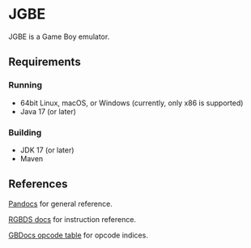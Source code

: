 # JGBE

JGBE is a Game Boy emulator.

## Requirements

### Running

- 64bit Linux, macOS, or Windows (currently, only x86 is supported)
- Java 17 (or later)

### Building

- JDK 17 (or later)
- Maven

## References

[Pandocs](https://gbdev.io/pandocs/) for general reference.

[RGBDS docs](https://rgbds.gbdev.io/docs/v0.5.2/gbz80.7) for instruction reference.

[GBDocs opcode table](https://gbdev.io/gb-opcodes//optables/) for opcode indices.